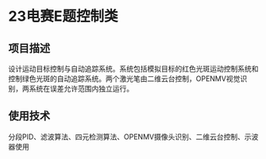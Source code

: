 # 23电赛E题控制类
## 项目描述
设计运动目标控制与自动追踪系统。系统包括模拟目标的红色光斑运动控制系统和控制绿色光斑的自动追踪系统。两个激光笔由二维云台控制，OPENMV视觉识别，两系统在误差允许范围内独立运行。
## 使用技术
分段PID、滤波算法、四元检测算法、OPENMV摄像头识别、二维云台控制、示波器使用
